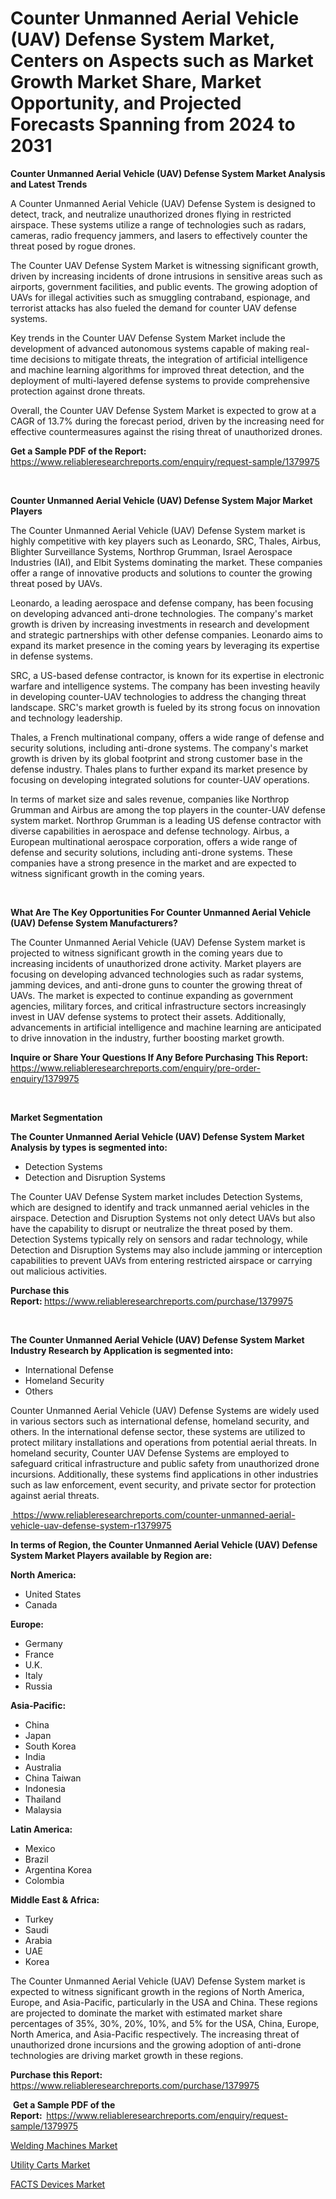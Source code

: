 <p><h1>Counter Unmanned Aerial Vehicle (UAV) Defense System Market, Centers on Aspects such as Market Growth Market Share, Market Opportunity, and Projected Forecasts Spanning from 2024 to 2031</h1></p><p><strong>Counter Unmanned Aerial Vehicle (UAV) Defense System Market Analysis and Latest Trends</strong></p>
<p><p>A Counter Unmanned Aerial Vehicle (UAV) Defense System is designed to detect, track, and neutralize unauthorized drones flying in restricted airspace. These systems utilize a range of technologies such as radars, cameras, radio frequency jammers, and lasers to effectively counter the threat posed by rogue drones.</p><p>The Counter UAV Defense System Market is witnessing significant growth, driven by increasing incidents of drone intrusions in sensitive areas such as airports, government facilities, and public events. The growing adoption of UAVs for illegal activities such as smuggling contraband, espionage, and terrorist attacks has also fueled the demand for counter UAV defense systems.</p><p>Key trends in the Counter UAV Defense System Market include the development of advanced autonomous systems capable of making real-time decisions to mitigate threats, the integration of artificial intelligence and machine learning algorithms for improved threat detection, and the deployment of multi-layered defense systems to provide comprehensive protection against drone threats.</p><p>Overall, the Counter UAV Defense System Market is expected to grow at a CAGR of 13.7% during the forecast period, driven by the increasing need for effective countermeasures against the rising threat of unauthorized drones.</p></p>
<p><strong>Get a Sample PDF of the Report:&nbsp;</strong> <a href="https://www.reliableresearchreports.com/enquiry/request-sample/1379975">https://www.reliableresearchreports.com/enquiry/request-sample/1379975</a></p>
<p>&nbsp;</p>
<p><strong>Counter Unmanned Aerial Vehicle (UAV) Defense System Major Market Players</strong></p>
<p><p>The Counter Unmanned Aerial Vehicle (UAV) Defense System market is highly competitive with key players such as Leonardo, SRC, Thales, Airbus, Blighter Surveillance Systems, Northrop Grumman, Israel Aerospace Industries (IAI), and Elbit Systems dominating the market. These companies offer a range of innovative products and solutions to counter the growing threat posed by UAVs.</p><p>Leonardo, a leading aerospace and defense company, has been focusing on developing advanced anti-drone technologies. The company's market growth is driven by increasing investments in research and development and strategic partnerships with other defense companies. Leonardo aims to expand its market presence in the coming years by leveraging its expertise in defense systems.</p><p>SRC, a US-based defense contractor, is known for its expertise in electronic warfare and intelligence systems. The company has been investing heavily in developing counter-UAV technologies to address the changing threat landscape. SRC's market growth is fueled by its strong focus on innovation and technology leadership.</p><p>Thales, a French multinational company, offers a wide range of defense and security solutions, including anti-drone systems. The company's market growth is driven by its global footprint and strong customer base in the defense industry. Thales plans to further expand its market presence by focusing on developing integrated solutions for counter-UAV operations.</p><p>In terms of market size and sales revenue, companies like Northrop Grumman and Airbus are among the top players in the counter-UAV defense system market. Northrop Grumman is a leading US defense contractor with diverse capabilities in aerospace and defense technology. Airbus, a European multinational aerospace corporation, offers a wide range of defense and security solutions, including anti-drone systems. These companies have a strong presence in the market and are expected to witness significant growth in the coming years.</p></p>
<p>&nbsp;</p>
<p><strong>What Are The Key Opportunities For Counter Unmanned Aerial Vehicle (UAV) Defense System Manufacturers?</strong></p>
<p><p>The Counter Unmanned Aerial Vehicle (UAV) Defense System market is projected to witness significant growth in the coming years due to increasing incidents of unauthorized drone activity. Market players are focusing on developing advanced technologies such as radar systems, jamming devices, and anti-drone guns to counter the growing threat of UAVs. The market is expected to continue expanding as government agencies, military forces, and critical infrastructure sectors increasingly invest in UAV defense systems to protect their assets. Additionally, advancements in artificial intelligence and machine learning are anticipated to drive innovation in the industry, further boosting market growth.</p></p>
<p><strong>Inquire or Share Your Questions If Any Before Purchasing This Report:</strong> <a href="https://www.reliableresearchreports.com/enquiry/pre-order-enquiry/1379975">https://www.reliableresearchreports.com/enquiry/pre-order-enquiry/1379975</a></p>
<p>&nbsp;</p>
<p><strong>Market Segmentation</strong></p>
<p><strong>The Counter Unmanned Aerial Vehicle (UAV) Defense System Market Analysis by types is segmented into:</strong></p>
<p><ul><li>Detection Systems</li><li>Detection and Disruption Systems</li></ul></p>
<p><p>The Counter UAV Defense System market includes Detection Systems, which are designed to identify and track unmanned aerial vehicles in the airspace. Detection and Disruption Systems not only detect UAVs but also have the capability to disrupt or neutralize the threat posed by them. Detection Systems typically rely on sensors and radar technology, while Detection and Disruption Systems may also include jamming or interception capabilities to prevent UAVs from entering restricted airspace or carrying out malicious activities.</p></p>
<p><strong>Purchase this Report:&nbsp;</strong><a href="https://www.reliableresearchreports.com/purchase/1379975">https://www.reliableresearchreports.com/purchase/1379975</a></p>
<p>&nbsp;</p>
<p><strong>The Counter Unmanned Aerial Vehicle (UAV) Defense System Market Industry Research by Application is segmented into:</strong></p>
<p><ul><li>International Defense</li><li>Homeland Security</li><li>Others</li></ul></p>
<p><p>Counter Unmanned Aerial Vehicle (UAV) Defense Systems are widely used in various sectors such as international defense, homeland security, and others. In the international defense sector, these systems are utilized to protect military installations and operations from potential aerial threats. In homeland security, Counter UAV Defense Systems are employed to safeguard critical infrastructure and public safety from unauthorized drone incursions. Additionally, these systems find applications in other industries such as law enforcement, event security, and private sector for protection against aerial threats.</p></p>
<p><a href="https://www.reliableresearchreports.com/counter-unmanned-aerial-vehicle-uav-defense-system-r1379975">&nbsp;https://www.reliableresearchreports.com/counter-unmanned-aerial-vehicle-uav-defense-system-r1379975</a></p>
<p><strong>In terms of Region, the Counter Unmanned Aerial Vehicle (UAV) Defense System Market Players available by Region are:</strong></p>
<p>
    <p> <strong> North America: </strong>
        <ul>
            <li>United States</li>
            <li>Canada</li>
        </ul>
        </p> 
    <p> <strong> Europe: </strong>
        <ul>
            <li>Germany</li>
            <li>France</li>
            <li>U.K.</li>
            <li>Italy</li>
            <li>Russia</li>
        </ul>
        </p> 
    <p> <strong> Asia-Pacific: </strong>
        <ul>
            <li>China</li>
            <li>Japan</li>
            <li>South Korea</li>
            <li>India</li>
            <li>Australia</li>
            <li>China Taiwan</li>
            <li>Indonesia</li>
            <li>Thailand</li>
            <li>Malaysia</li>
        </ul>
        </p> 
    <p> <strong> Latin America: </strong>
        <ul>
            <li>Mexico</li>
            <li>Brazil</li>
            <li>Argentina Korea</li>
            <li>Colombia</li>
        </ul>
        </p> 
    <p> <strong> Middle East & Africa: </strong>
        <ul>
            <li>Turkey</li>
            <li>Saudi</li>
            <li>Arabia</li>
            <li>UAE</li>
            <li>Korea</li>
        </ul>
    </p>
    </p>
<p><p>The Counter Unmanned Aerial Vehicle (UAV) Defense System market is expected to witness significant growth in the regions of North America, Europe, and Asia-Pacific, particularly in the USA and China. These regions are projected to dominate the market with estimated market share percentages of 35%, 30%, 20%, 10%, and 5% for the USA, China, Europe, North America, and Asia-Pacific respectively. The increasing threat of unauthorized drone incursions and the growing adoption of anti-drone technologies are driving market growth in these regions.</p></p>
<p><strong>Purchase this Report: </strong><a href="https://www.reliableresearchreports.com/purchase/1379975">https://www.reliableresearchreports.com/purchase/1379975</a></p>
<p>&nbsp;<strong>Get a Sample PDF of the Report:&nbsp;&nbsp;</strong><a href="https://www.reliableresearchreports.com/enquiry/request-sample/1379975">https://www.reliableresearchreports.com/enquiry/request-sample/1379975</a></p>
<p><strong></strong></p>
<p><p><a href="https://www.linkedin.com/pulse/welding-machines-market-trends-forecast-competitive-xx6he?trackingId=X6BlzHYpB0t9wqdxSNqzVw%3D%3D">Welding Machines Market</a></p><p><a href="https://www.linkedin.com/pulse/utility-cartsnbspmarket-focuses-market-share-size-projected-edpte?trackingId=Jj0g8IX4CbZQkHuPmt5qEg%3D%3D">Utility Carts Market</a></p><p><a href="https://www.linkedin.com/pulse/facts-devicesnbspmarket-focuses-market-share-size-projected-cq23e?trackingId=3TajIteQtVa4%2BPH0YmCTJw%3D%3D">FACTS Devices Market</a></p></p>